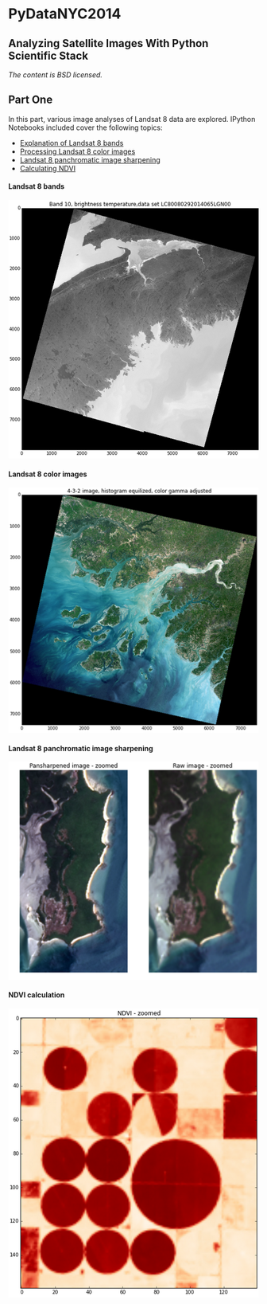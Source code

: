 PyDataNYC2014
=============

## Analyzing Satellite Images With Python Scientific Stack
_The content is BSD licensed._


## Part One
In this part, various image analyses of Landsat 8 data are explored. IPython Notebooks included cover the following topics:

* [Explanation of Landsat 8 bands](http://nbviewer.ipython.org/github/HyperionAnalytics/PyDataNYC2014/blob/master/landsat8_bands.ipynb)
* [Processing Landsat 8 color images](http://nbviewer.ipython.org/github/HyperionAnalytics/PyDataNYC2014/blob/master/color_image_processing.ipynb)
* [Landsat 8 panchromatic image sharpening](http://nbviewer.ipython.org/github/HyperionAnalytics/PyDataNYC2014/blob/master/panchromatic_sharpening.ipynb)
* [Calculating NDVI](http://nbviewer.ipython.org/github/HyperionAnalytics/PyDataNYC2014/blob/master/ndvi_calculation.ipynb)

#### Landsat 8 bands
![alt text](https://github.com/HyperionAnalytics/PyDataNYC2014/blob/master/images/Landsat8_bands.png "Landsat 8 bands")

#### Landsat 8 color images
![alt text](https://github.com/HyperionAnalytics/PyDataNYC2014/blob/master/images/Landsat8_color_image.png "Landsat 8 color image")

#### Landsat 8 panchromatic image sharpening
![alt text](https://github.com/HyperionAnalytics/PyDataNYC2014/blob/master/images/pansharpening_image.png "Panchromatic image sharpening")

#### NDVI calculation
![alt text](https://github.com/HyperionAnalytics/PyDataNYC2014/blob/master/images/ndvi_image.png "NDVI calculation")

